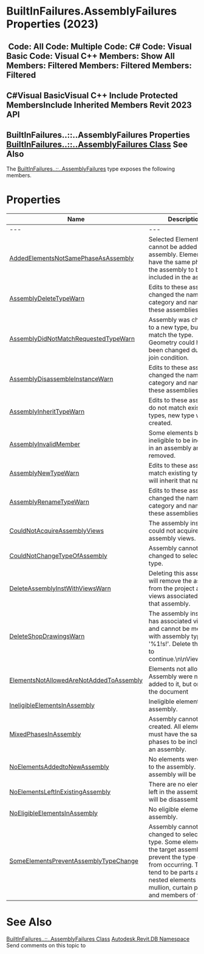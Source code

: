 # BuiltInFailures.AssemblyFailures Properties (2023)

﻿
 Code: All Code: Multiple Code: C# Code: Visual Basic Code: Visual C++  Members: Show All Members: Filtered Members: Filtered Members: Filtered   
---  
C#Visual BasicVisual C++
Include Protected MembersInclude Inherited Members
Revit 2023 API  
---  
BuiltInFailures..::..AssemblyFailures Properties  
[BuiltInFailures..::..AssemblyFailures Class](d1210198-fad4-6166-bafe-cf155e2dfafd.md "BuiltInFailures.AssemblyFailures Class") See Also  
---  
The [BuiltInFailures..::..AssemblyFailures](d1210198-fad4-6166-bafe-cf155e2dfafd.md "BuiltInFailures.AssemblyFailures Class") type exposes the following members.
# Properties
| Name | Description |
| --- | --- |
| --- | --- | --- |
| [AddedElementsNotSamePhaseAsAssembly](907afa72-b0a4-b0ee-15c2-d1e4bb9dccb0.md "AddedElementsNotSamePhaseAsAssembly Property") | Selected Element(s) cannot be added to the assembly. Elements must have the same phases as the assembly to be included in the assembly. |
| [AssemblyDeleteTypeWarn](ade11df0-8cbc-3257-fad1-3442d8f390ef.md "AssemblyDeleteTypeWarn Property") | Edits to these assemblies changed the naming category and name of these assemblies. |
| [AssemblyDidNotMatchRequestedTypeWarn](738963de-1906-e6ef-ec1a-1b306c5de219.md "AssemblyDidNotMatchRequestedTypeWarn Property") | Assembly was changed to a new type, but did not match the type. Geometry could have been changed due to a join condition. |
| [AssemblyDisassembleInstanceWarn](47ffb46d-7bda-074b-dd60-8104b006fc82.md "AssemblyDisassembleInstanceWarn Property") | Edits to these assemblies changed the naming category and name of these assemblies. |
| [AssemblyInheritTypeWarn](d08704f4-74fc-9495-d2f6-f48956ea384d.md "AssemblyInheritTypeWarn Property") | Edits to these assemblies do not match existing types, new type will be created. |
| [AssemblyInvalidMember](f9eeb102-9f27-3b09-2fe2-411ec91d981c.md "AssemblyInvalidMember Property") | Some elements became ineligible to be included in an assembly and were removed. |
| [AssemblyNewTypeWarn](c4b24f13-6690-e69d-41da-bbd7aa95aa43.md "AssemblyNewTypeWarn Property") | Edits to these assemblies match existing type and will inherit that name. |
| [AssemblyRenameTypeWarn](97cbaec4-b44f-6189-d9de-450c7187d1fe.md "AssemblyRenameTypeWarn Property") | Edits to these assemblies changed the naming category and name of these assemblies. |
| [CouldNotAcquireAssemblyViews](5d8a541a-5224-06de-b2e9-ef51e51a4dfb.md "CouldNotAcquireAssemblyViews Property") | The assembly instance could not acquire the assembly views. |
| [CouldNotChangeTypeOfAssembly](e5fdc2bb-dfad-445d-7787-2ac05f90988d.md "CouldNotChangeTypeOfAssembly Property") | Assembly cannot be changed to selected type. |
| [DeleteAssemblyInstWithViewsWarn](96d73728-936e-af66-5489-703bb9fd57ef.md "DeleteAssemblyInstWithViewsWarn Property") | Deleting this assembly will remove the assembly from the project and any views associated with that assembly. |
| [DeleteShopDrawingsWarn](493a1502-5d33-39d4-a59a-d7774a4d17de.md "DeleteShopDrawingsWarn Property") | The assembly instance has associated views and cannot be merged with assembly type '%1!s!'. Delete the views to continue.\n\nViews:%2!s! |
| [ElementsNotAllowedAreNotAddedToAssembly](ae448d4b-8fb8-449a-7059-51c105fe73a9.md "ElementsNotAllowedAreNotAddedToAssembly Property") | Elements not allowed in Assembly were not added to it, but only in the document |
| [IneligibleElementsInAssembly](e125d0cc-ee90-23c4-f3cf-38bfb6089413.md "IneligibleElementsInAssembly Property") | Ineligible elements in assembly. |
| [MixedPhasesInAssembly](238ddab3-fc3c-fd4b-2fb7-e5dfeebc2653.md "MixedPhasesInAssembly Property") | Assembly cannot be created. All elements must have the same phases to be included in an assembly. |
| [NoElementsAddedtoNewAssembly](de811629-a395-6ed8-4bfb-a1786fd6f08c.md "NoElementsAddedtoNewAssembly Property") | No elements were added to the assembly. No assembly will be created. |
| [NoElementsLeftInExistingAssembly](30e11590-a233-79e6-c636-15fc64944dc8.md "NoElementsLeftInExistingAssembly Property") | There are no elements left in the assembly. It will be disassembled. |
| [NoEligibleElementsInAssembly](ed16b5ab-51ad-6ae2-927c-3f51e3a0e9a4.md "NoEligibleElementsInAssembly Property") | No eligible elements in assembly. |
| [SomeElementsPreventAssemblyTypeChange](c497ae78-e70d-fa94-4c5e-d17d40650421.md "SomeElementsPreventAssemblyTypeChange Property") | Assembly cannot be changed to selected type. Some elements in the target assembly prevent the type change from occurring. These tend to be parts and nested elements such as mullion, curtain panels, and members of trusses. |

# See Also
[BuiltInFailures..::..AssemblyFailures Class](d1210198-fad4-6166-bafe-cf155e2dfafd.md "BuiltInFailures.AssemblyFailures Class")
[Autodesk.Revit.DB Namespace](87546ba7-461b-c646-cbb1-2cb8f5bff8b2.md "Autodesk.Revit.DB Namespace")
Send comments on this topic to 